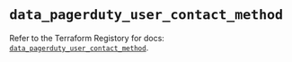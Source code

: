 # `data_pagerduty_user_contact_method`

Refer to the Terraform Registory for docs: [`data_pagerduty_user_contact_method`](https://registry.terraform.io/providers/pagerduty/pagerduty/3.0.3/docs/data-sources/user_contact_method).
